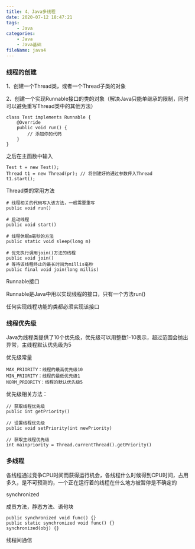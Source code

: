 ```yaml
---
title: 4、Java多线程
date: 2020-07-12 18:47:21
tags:
	- Java
categories:
	- Java
	- Java基础
fileName: java4
---
```


### 线程的创建

1、创建一个Thread类，或者一个Thread子类的对象

2、创建一个实现Runnable接口的类的对象（解决Java只能单继承的限制，同时可以避免重写Thread类中的其他方法）

```
class Test implements Runnable {
	@Override
	public void run() {
		// 添加你的代码
	}
}
```

之后在主函数中输入

```
Test t = new Test();
Thread t1 = new Thread(pr);	// 将创建好的通过参数传入Thread
t1.start();
```





Thread类的常用方法

```
# 线程相关的代码写入该方法，一般需要重写
public void run()

# 启动线程
public void start()

# 线程休眠m毫秒的方法
public static void sleep(long m)

# 优先执行调用join()方法的线程
public void join()
# 等待该线程终止的最长时间为millis毫秒
public final void join(long millis)
```



Runnable接口

Runnable是Java中用以实现线程的接口，只有一个方法run()

任何实现线程功能的类都必须实现该接口



### 线程优先级

Java为线程类提供了10个优先级，优先级可以用整数1-10表示，超过范围会抛出异常，主线程默认优先级为5

优先级常量

```
MAX_PRIORITY：线程的最高优先级10
MIN_PRIORITY：线程的最低优先级1
NORM_PRIORITY：线程的默认优先级5
```

优先级相关方法：

```;
// 获取线程优先级
public int getPriority()

// 设置线程优先级
public void setPriority(int newPriority)

// 获取主线程优先级
int mainpriority = Thread.currentThread().getPriority()
```



### 多线程

各线程通过竞争CPU时间而获得运行机会，各线程什么时候得到CPU时间，占用多久，是不可预测的，一个正在运行着的线程在什么地方被暂停是不确定的



synchronized

成员方法，静态方法、语句块

```
public synchronized void func() {}
public static synchronized void func() {}
synchronized(obj) {}
```



线程间通信



